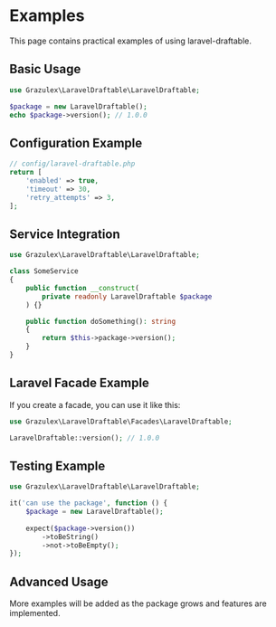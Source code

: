 # Examples

This page contains practical examples of using laravel-draftable.

## Basic Usage

```php
use Grazulex\LaravelDraftable\LaravelDraftable;

$package = new LaravelDraftable();
echo $package->version(); // 1.0.0
```

## Configuration Example

```php
// config/laravel-draftable.php
return [
    'enabled' => true,
    'timeout' => 30,
    'retry_attempts' => 3,
];
```

## Service Integration

```php
use Grazulex\LaravelDraftable\LaravelDraftable;

class SomeService
{
    public function __construct(
        private readonly LaravelDraftable $package
    ) {}

    public function doSomething(): string
    {
        return $this->package->version();
    }
}
```

## Laravel Facade Example

If you create a facade, you can use it like this:

```php
use Grazulex\LaravelDraftable\Facades\LaravelDraftable;

LaravelDraftable::version(); // 1.0.0
```

## Testing Example

```php
use Grazulex\LaravelDraftable\LaravelDraftable;

it('can use the package', function () {
    $package = new LaravelDraftable();
    
    expect($package->version())
        ->toBeString()
        ->not->toBeEmpty();
});
```

## Advanced Usage

More examples will be added as the package grows and features are implemented.
